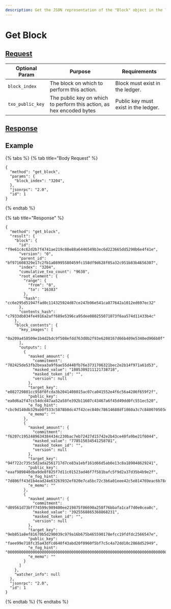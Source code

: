 ```yaml
---
description: Get the JSON representation of the "Block" object in the ledger.
---
```


# Get Block

## [Request](https://github.com/mobilecoinofficial/full-service/blob/main/full-service/src/json\_rpc/v2/api/request.rs#L40)

| Optional Param   | Purpose                                                              | Requirements                         |
| ---------------- | -------------------------------------------------------------------- | ------------------------------------ |
| `block_index`    | The block on which to perform this action.                           | Block must exist in the ledger.      |
| `txo_public_key` | The public key on which to perform this action, as hex encoded bytes | Public key must exist in the ledger. |

## [Response](https://github.com/mobilecoinofficial/full-service/blob/main/full-service/src/json\_rpc/v2/api/response.rs#L41)

## Example

{% tabs %}
{% tab title="Body Request" %}
```
{
  "method": "get_block",
  "params": {
    "block_index": "3204",
  },
  "jsonrpc": "2.0",
  "id": 1
}
```
{% endtab %}

{% tab title="Response" %}
```
{
  "method": "get_block",
  "result": {
    "block": {
      "id": "f9e61c4c62d2b7f4741ae219c88e88a6446549b3ec6d223665dd5290b6e4f41e",
      "version": "0",
      "parent_id": "bf971608329e17c2fb1a08995580459fc158df9d628f05a32c951b83b4656307",
      "index": "3204",
      "cumulative_txo_count": "9638",
      "root_element": {
        "range": {
          "from": "0",
          "to": "16383"
        },
        "hash": "cc6e295d51947fad0c114325924d87ce247b96e541ca877642a1012ed697ec32"
      },
      "contents_hash": "c7933db034fe4916a2aff689e5396ca95dee080255071073f6aa574d11433b4c"
    },
    "block_contents": {
      "key_images": [
        "0a209a458509e1b4d2bdc9f508efdd763d0b2f93e6208167d66b409e5340ed966b0f"
      ],
      "outputs": [
        {
          "masked_amount": {
            "commitment": "702425de53fb2beaa3a9f6ae55d448fb76e3731706321bec2e2b14f971a61d53",
            "masked_value": "1805309211121738718",
            "masked_token_id": "",
            "version": null
          },
          "target_key": "e082729801cc958f0fcda3b2041408015ac07ca041552e4f6c56a4286f659f2f",
          "public_key": "ea0d6a2f47cc54dcd47aa52a58fe392b11607c43467a6f45d49dd0fc551ec520",
          "e_fog_hint": "cbc9d140db329ab0f533c5878b0dc47f42cec840c78614688df1860a3c7c840070503e4661164324929ae4777bbc821b80cc8fdb0ee0b222a750b8ed2a226fc25b1795d20b031ffe2d2f225d9f0074cb38d10100",
          "e_memo": ""
        },
        {
          "masked_amount": {
            "commitment": "f6207c1952489634384434c230bac7eb72427d15742e2b43ce40fa9be21f6044",
            "masked_value": "778515034541258781",
            "masked_token_id": "",
            "version": null
          },
          "target_key": "94f722c735c5d2ada2561717d7ce83a1ebf161d66d5ab0e13c8a189048629241",
          "public_key": "eaaf989840dba9de8f825f7d11c01523ad46f7f581bafc5f9d2a37d35b4b9e2f",
          "e_fog_hint": "7d806ff43d1b4ead24e63263932ef820e7ca5bc72c3b6a01eee42c5e814769eac6b78c72f7fe9cbe4b65dd0f3b70a63b1dcb5f3223430eb5890e388dfa6c8acf7c73f8eeeb3def9a6dd5b4b4a7d3150f8c1e0100",
          "e_memo": ""
        },
        {
          "masked_amount": {
            "commitment": "d09561d73bff74599c989400ee219875f06690a258f76bbafa1caf7d0e0cea0c",
            "masked_value": "3925568865368868231",
            "masked_token_id": "",
            "version": null
          },
          "target_key": "9eb851a8ef81670b5d290039c979a16b675b465590178efcc19fdfdc2566547e",
          "public_key": "faee99e718fc35a43dfcd640f43abd20f0960f5bf7c5c4a72dd10c2868d52949",
          "e_fog_hint": "000000000000000000000000000000000000000000000000000000000000000000000000000000000000000000000000000000000000000000000000000000000000000000000000000000000000000000000000",
          "e_memo": ""
        }
      ]
    },
    "watcher_info": null
  },
  "jsonrpc": "2.0",
  "id": 1
}
```
{% endtab %}
{% endtabs %}
